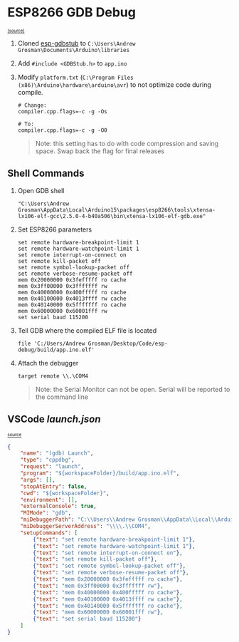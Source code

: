 # ESP8266 GDB Debug

<sub><sup><a href="https://arduino-esp8266.readthedocs.io/en/latest/gdb.html">(source)</a></sup></sub>

1. Cloned [esp-gdbstub](https://github.com/espressif/esp-gdbstub) to `C:\Users\Andrew Grosman\Documents\Arduino\libraries`

2. Add `#include <GDBStub.h>` to `app.ino`

3. Modify `platform.txt` (`C:\Program Files (x86)\Arduino\hardware\arduino\avr`) to not optimize code during compile.

    ```
    # Change:
    compiler.cpp.flags=-c -g -Os

    # To:
    compiler.cpp.flags=-c -g -O0
    ```

    > Note: this setting has to do with code compression and saving space. Swap back the flag for final releases

## Shell Commands

1. Open GDB shell
	```DOS
	"C:\Users\Andrew Grosman\AppData\Local\Arduino15\packages\esp8266\tools\xtensa-lx106-elf-gcc\2.5.0-4-b40a506\bin\xtensa-lx106-elf-gdb.exe"
	```

2. Set ESP8266 parameters

	```
	set remote hardware-breakpoint-limit 1
	set remote hardware-watchpoint-limit 1
	set remote interrupt-on-connect on
	set remote kill-packet off
	set remote symbol-lookup-packet off
	set remote verbose-resume-packet off
	mem 0x20000000 0x3fefffff ro cache
	mem 0x3ff00000 0x3fffffff rw
	mem 0x40000000 0x400fffff ro cache
	mem 0x40100000 0x4013ffff rw cache
	mem 0x40140000 0x5fffffff ro cache
	mem 0x60000000 0x60001fff rw
	set serial baud 115200
	```

3. Tell GDB where the compiled ELF file is located

	```
	file 'C:/Users/Andrew Grosman/Desktop/Code/esp-debug/build/app.ino.elf'
	```

4. Attach the debugger

	```
	target remote \\.\COM4
	```
	
	> Note: the Serial Monitor can not be open. Serial will be reported to the command line

## VSCode *launch.json*

<sub><sup>[source](https://github.com/microsoft/vscode-cpptools/issues/1447#issuecomment-517906636)</sup></sub>

```JSON
{
    "name": "(gdb) Launch",
    "type": "cppdbg",
    "request": "launch",
    "program": "${workspaceFolder}/build/app.ino.elf",
    "args": [],
    "stopAtEntry": false,
    "cwd": "${workspaceFolder}",
    "environment": [],
    "externalConsole": true,
    "MIMode": "gdb",
    "miDebuggerPath": "C:\\Users\\Andrew Grosman\\AppData\\Local\\Arduino15\\packages\\esp8266\\tools\\xtensa-lx106-elf-gcc\\2.5.0-4-b40a506\\bin\\xtensa-lx106-elf-gdb.exe",
    "miDebuggerServerAddress": "\\\\.\\COM4",
    "setupCommands": [
        {"text": "set remote hardware-breakpoint-limit 1"},
        {"text": "set remote hardware-watchpoint-limit 1"},
        {"text": "set remote interrupt-on-connect on"},
        {"text": "set remote kill-packet off"},
        {"text": "set remote symbol-lookup-packet off"},
        {"text": "set remote verbose-resume-packet off"},
        {"text": "mem 0x20000000 0x3fefffff ro cache"},
        {"text": "mem 0x3ff00000 0x3fffffff rw"},
        {"text": "mem 0x40000000 0x400fffff ro cache"},
        {"text": "mem 0x40100000 0x4013ffff rw cache"},
        {"text": "mem 0x40140000 0x5fffffff ro cache"},
        {"text": "mem 0x60000000 0x60001fff rw"},
        {"text": "set serial baud 115200"}
    ]
}
```